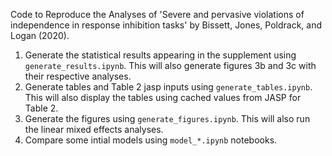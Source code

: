 Code to Reproduce the Analyses of 'Severe and pervasive violations of independence in response inhibition tasks' by Bissett, Jones, Poldrack, and Logan (2020).


1. Generate the statistical results appearing in the supplement using `generate_results.ipynb`.
    This will also generate figures 3b and 3c with their respective analyses.
2. Generate tables and Table 2 jasp inputs using `generate_tables.ipynb`.
    This will also display the tables using cached values from JASP for Table 2.
3. Generate the figures using `generate_figures.ipynb`.
    This will also run the linear mixed effects analyses.
4. Compare some intial models using `model_*.ipynb` notebooks.
